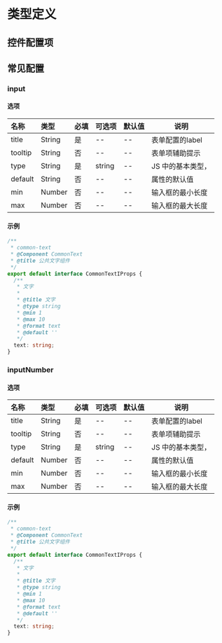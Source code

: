 # 类型定义

## 控件配置项


## 常见配置

### input

#### 选项

| 名称      | 类型     | 必填 | 可选项    | 默认值 | 说明         |
|:--------|:-------|:---|:-------|:----|------------|
| title   | String | 是  | --     | --  | 表单配置的label |
| tooltip | String | 否  | --     | --  | 表单项辅助提示    |
| type    | String | 是  | string | --  | JS 中的基本类型， |
| default | String | 否  | --     | --  | 属性的默认值     |
| min     | Number | 否  | --     | --  | 输入框的最小长度   |
| max     | Number | 否  | --     | --  | 输入框的最大长度   |

#### 示例

```ts
/**
 * common-text
 * @Component CommonText
 * @title 公共文字组件
 */
export default interface CommonTextIProps {
  /**
   * 文字
   *
   * @title 文字
   * @type string
   * @min 1
   * @max 10
   * @format text
   * @default ''
   */
  text: string;
}
```

### inputNumber

#### 选项

| 名称      | 类型     | 必填 | 可选项    | 默认值 | 说明         |
|:--------|:-------|:---|:-------|:----|------------|
| title   | String | 是  | --     | --  | 表单配置的label |
| tooltip | String | 否  | --     | --  | 表单项辅助提示    |
| type    | String | 是  | string | --  | JS 中的基本类型， |
| default | Number | 否  | --     | --  | 属性的默认值     |
| min     | Number | 否  | --     | --  | 输入框的最小长度   |
| max     | Number | 否  | --     | --  | 输入框的最大长度   |

#### 示例

```ts
/**
 * common-text
 * @Component CommonText
 * @title 公共文字组件
 */
export default interface CommonTextIProps {
  /**
   * 文字
   *
   * @title 文字
   * @type string
   * @min 1
   * @max 10
   * @format text
   * @default ''
   */
  text: string;
}
```



